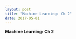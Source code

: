 ```yaml
---
layout: post
title: "Machine Learning: Ch 2"
date: 2017-05-01
---
```

<b>Machine Learning: Ch 2</b>


